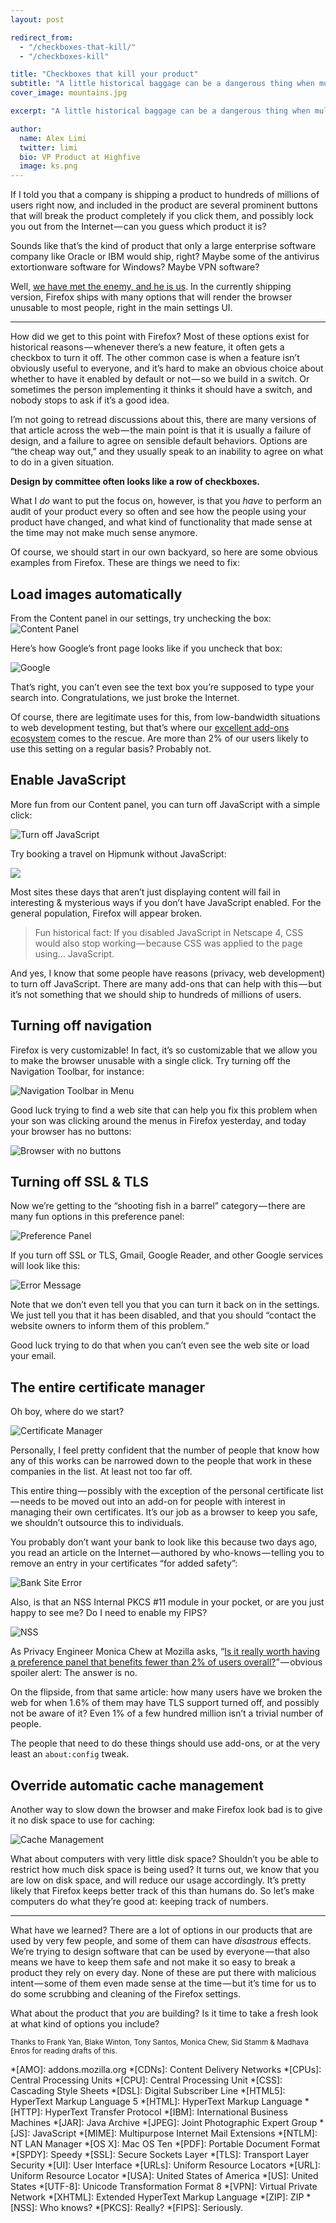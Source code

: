 ```yaml
---
layout: post

redirect_from:
  - "/checkboxes-that-kill/"
  - "/checkboxes-kill"

title: "Checkboxes that kill your product"
subtitle: "A little historical baggage can be a dangerous thing when multiplied by a few hundred million individuals"
cover_image: mountains.jpg

excerpt: "A little historical baggage can be a dangerous thing when multiplied by a few hundred million individuals"

author:
  name: Alex Limi
  twitter: limi
  bio: VP Product at Highfive
  image: ks.png
---
```


If I told you that a company is shipping a product to hundreds of millions of users right now, and included in the product are several prominent buttons that will break the product completely if you click them, and possibly lock you out from the Internet&#8202;&mdash;&#8202;can you guess which product it is?

Sounds like that’s the kind of product that only a large enterprise software company like Oracle or IBM would ship, right? Maybe some of the antivirus extortionware software for Windows? Maybe VPN software?

Well, [we have met the enemy, and he is us].
In the currently shipping version, Firefox ships with many options that will render the browser unusable to most people, right in the main settings UI.

* * *

How did we get to this point with Firefox? Most of these options exist for historical reasons&#8202;&mdash;&#8202;whenever there’s a new feature, it often gets a checkbox to turn it off. The other common case is when a feature isn’t obviously useful to everyone, and it’s hard to make an obvious choice about whether to have it enabled by default or not&#8202;&mdash;&#8202;so we build in a switch. Or sometimes the person implementing it thinks it should have a switch, and nobody stops to ask if it’s a good idea.

I’m not going to retread discussions about this, there are many versions of that article across the web&#8202;&mdash;&#8202;the main point is that it is usually a failure of design, and a failure to agree on sensible default behaviors. Options are “the cheap way out,” and they usually speak to an inability to agree on what to do in a given situation.

**Design by committee often looks like a row of checkboxes.**

What I *do* want to put the focus on, however, is that you *have* to perform an audit of your product every so often and see how the people using your product have changed, and what kind of functionality that made sense at the time may not make much sense anymore.

Of course, we should start in our own backyard, so here are some obvious examples from Firefox. These are things we need to fix:


## Load images automatically

From the Content panel in our settings, try unchecking the box:
![Content Panel](https://i.imgur.com/Xxo6hmw.png)

Here’s how Google’s front page looks like if you uncheck that box:

![Google](https://i.imgur.com/3aLJmS2.png")

That’s right, you can’t even see the text box you’re supposed to type your search into. Congratulations, we just broke the Internet.

Of course, there are legitimate uses for this, from low-bandwidth situations to web development testing, but that’s where our [excellent add-ons ecosystem] comes to the rescue. Are more than 2% of our users likely to use this setting on a regular basis? Probably not.


## Enable JavaScript

More fun from our Content panel, you can turn off JavaScript with a simple click:

![Turn off JavaScript](https://i.imgur.com/Xxo6hmw.png)

Try booking a travel on Hipmunk without JavaScript:

![](https://i.imgur.com/c6OOjp7.png)

Most sites these days that aren’t just displaying content will fail in interesting &amp; mysterious ways if you don’t have JavaScript enabled. For the general population, Firefox will appear broken.

> Fun historical fact: If you disabled JavaScript in Netscape 4, CSS would also stop working&#8202;&mdash;&#8202;because CSS was applied to the page using… JavaScript.

And yes, I know that some people have reasons (privacy, web development) to turn off JavaScript. There are many add-ons that can help with this&#8202;&mdash;&#8202;but it’s not something that we should ship to hundreds of millions of users.


## Turning off navigation

Firefox is very customizable! In fact, it’s so customizable that we allow you to make the browser unusable with a single click. Try turning off the Navigation Toolbar, for instance:

![Navigation Toolbar in Menu](https://i.imgur.com/W2QOeWQ.png)

Good luck trying to find a web site that can help you fix this problem when your son was clicking around the menus in Firefox yesterday, and today your browser has no buttons:

![Browser with no buttons](https://i.imgur.com/0JmJ60q.png)


## Turning off SSL &amp; TLS

Now we’re getting to the “shooting fish in a barrel” category&#8202;&mdash;&#8202;there are many fun options in this preference panel:

![Preference Panel](https://i.imgur.com/Q1SRzmH.png)

If you turn off SSL or TLS, Gmail, Google Reader, and other Google services will look like this:

![Error Message](https://i.imgur.com/FjDK3dn.png)

Note that we don’t even tell you that you can turn it back on in the settings. We just tell you that it has been disabled, and that you should “contact the website owners to inform them of this problem.”

Good luck trying to do that when you can’t even see the web site or load your email.


## The entire certificate manager

Oh boy, where do we start?

![Certificate Manager](https://i.imgur.com/YxVQID7.png)

Personally, I feel pretty confident that the number of people that know how any of this works can be narrowed down to the people that work in these companies in the list. At least not too far off.

This entire thing&#8202;&mdash;&#8202;possibly with the exception of the personal certificate list&#8202;&mdash;&#8202;needs to be moved out into an add-on for people with interest in managing their own certificates. It’s our job as a browser to keep you safe, we shouldn’t outsource this to individuals.

You probably don’t want your bank to look like this because two days ago, you read an article on the Internet&#8202;&mdash;&#8202;authored by who-knows&#8202;&mdash;&#8202;telling you to remove an entry in your certificates “for added safety”:

![Bank Site Error](https://i.imgur.com/Zn3auty.png)

Also, is that an NSS Internal PKCS #11 module in your pocket, or are you just happy to see me? Do I need to enable my FIPS?

![NSS](https://i.imgur.com/eLDED0a.png)

As Privacy Engineer Monica Chew at Mozilla asks, “[Is it really worth having a preference panel that benefits fewer than 2% of users overall?]”&#8202;&mdash;&#8202;obvious spoiler alert: The answer is no.

On the flipside, from that same article: how many users have we broken the web for when 1.6% of them may have TLS support turned off, and possibly not be aware of it? Even 1% of a few hundred million isn’t a trivial number of people.

The people that need to do these things should use add-ons, or at the very least an <code>about:config</code> tweak.


## Override automatic cache management

Another way to slow down the browser and make Firefox look bad is to give it no disk space to use for caching:

![Cache Management](https://i.imgur.com/91N6zzP.png)

What about computers with very little disk space? Shouldn’t you be able to restrict how much disk space is being used? It turns out, we know that you are low on disk space, and will reduce our usage accordingly. It’s pretty likely that Firefox keeps better track of this than humans do. So let’s make computers do what they’re good at: keeping track of numbers.

* * *

What have we learned? There are a lot of options in our products that are used by very few people, and some of them can have *disastrous* effects. We’re trying to design software that can be used by everyone&#8202;&mdash;&#8202;that also means we have to keep them safe and not make it so easy to break a product they rely on every day. None of these are put there with malicious intent&#8202;&mdash;&#8202;some of them  even made sense at the time&#8202;&mdash;&#8202;but it’s time for us to do some scrubbing and cleaning of the Firefox settings.

What about the product that *you* are building? Is it time to take a fresh look at what kind of options you include?

<small>Thanks to Frank Yan, Blake Winton, Tony Santos, Monica Chew, Sid Stamm &amp; Madhava Enros for reading drafts of this.</small>

[excellent add-ons ecosystem]: https://addons.mozilla.org
[Is it really worth having a preference panel that benefits fewer than 2% of users overall?]: https://monica-at-mozilla.blogspot.com/2013/02/writing-for-98.html
[we have met the enemy, and he is us]: https://en.wikipedia.org/wiki/Pogo_%28comic_strip%29#.22We_have_met_the_enemy_and_he_is_us..22 "Quote from Pogo, the comic strip"

*[AMO]: addons.mozilla.org
*[CDNs]: Content Delivery Networks
*[CPUs]: Central Processing Units
*[CPU]: Central Processing Unit
*[CSS]: Cascading Style Sheets
*[DSL]: Digital Subscriber Line
*[HTML5]: HyperText Markup Language 5
*[HTML]: HyperText Markup Language
*[HTTP]: HyperText Transfer Protocol
*[IBM]: International Business Machines
*[JAR]: Java Archive
*[JPEG]: Joint Photographic Expert Group
*[JS]: JavaScript
*[MIME]: Multipurpose Internet Mail Extensions
*[NTLM]: NT LAN Manager
*[OS X]: Mac OS Ten
*[PDF]: Portable Document Format
*[SPDY]: Speedy
*[SSL]: Secure Sockets Layer
*[TLS]: Transport Layer Security
*[UI]: User Interface
*[URLs]: Uniform Resource Locators
*[URL]: Uniform Resource Locator
*[USA]: United States of America
*[US]: United States
*[UTF-8]: Unicode Transformation Format 8
*[VPN]: Virtual Private Network
*[XHTML]: Extended HyperText Markup Language
*[ZIP]: ZIP
*[NSS]: Who knows?
*[PKCS]: Really?
*[FIPS]: Seriously.
